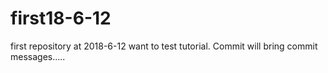 # first18-6-12
first repository at 2018-6-12
want to test tutorial. Commit will bring commit messages.....
